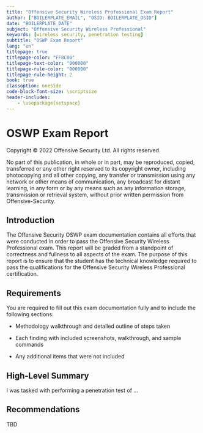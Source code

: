 ```yaml
---
title: "Offensive Security Wireless Professional Exam Report"
author: ["BOILERPLATE_EMAIL", "OSID: BOILERPLATE_OSID"]
date: "BOILERPLATE_DATE"
subject: "Offensive Security Wireless Professional"
keywords: [wireless security, penetration testing]
subtitle: "OSWP Exam Report"
lang: "en"
titlepage: true
titlepage-color: "FF8C00"
titlepage-text-color: "000000"
titlepage-rule-color: "000000"
titlepage-rule-height: 2
book: true
classoption: oneside
code-block-font-size: \scriptsize
header-includes:
    - \usepackage{setspace}
---
```

# OSWP Exam Report

Copyright © 2022 Offensive Security Ltd. All rights reserved.

No part of this publication, in whole or in part, may be reproduced, copied, transferred or any other right reserved to its copyright owner, including photocopying and all other copying, any transfer or transmission using any network or other means of communication, any broadcast for distant learning, in any form or by any means such as any information storage, transmission or retrieval system, without prior written permission from Offensive-Security.


## Introduction

The Offensive Security OSWP exam documentation contains all efforts that were conducted in order to pass the Offensive Security Wireless Professional exam. This report will be graded from a standpoint of correctness and fullness to all aspects of the exam. The purpose of this report is to ensure that the student has the technical knowledge required to pass the qualifications for the Offensive Security Wireless Professional certification.

## Requirements

You are required to fill out this exam documentation fully and to include the following sections:

-   Methodology walkthrough and detailed outline of steps taken
    
-   Each finding with included screenshots, walkthrough, and sample commands
    
-   Any additional items that were not included

## High-Level Summary

I was tasked with performing a penetration test of ...

## Recommendations

TBD
